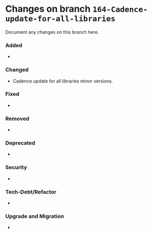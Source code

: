 # Changes on branch `164-Cadence-update-for-all-libraries`
Document any changes on this branch here.
### Added
- 

### Changed
- Cadence update for all libraries minor versions. 

### Fixed
- 

### Removed
- 

### Deprecated
- 

### Security
- 

### Tech-Debt/Refactor
- 

### Upgrade and Migration
- 
